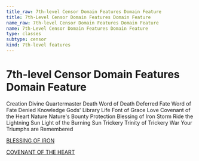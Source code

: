 ```yaml
---
title_raw: 7th-level Censor Domain Features Domain Feature
title: 7th-Level Censor Domain Features Domain Feature
name_raw: 7th-level Censor Domain Features Domain Feature
name: 7th-Level Censor Domain Features Domain Feature
type: classes
subtype: censor
kind: 7th-level features
---
```


# 7th-level Censor Domain Features Domain Feature

Creation Divine Quartermaster Death Word of Death Deferred Fate Word of Fate Denied Knowledge Gods' Library Life Font of Grace Love Covenant of the Heart Nature Nature's Bounty Protection Blessing of Iron Storm Ride the Lightning Sun Light of the Burning Sun Trickery Trinity of Trickery War Your Triumphs are Remembered

[BLESSING OF IRON](./Blessing%20Of%20Iron.md)

[COVENANT OF THE HEART](./Covenant%20Of%20The%20Heart.md)
